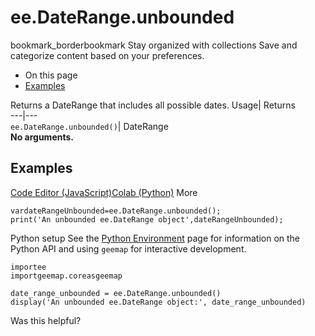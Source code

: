  
#  ee.DateRange.unbounded 
bookmark_borderbookmark Stay organized with collections  Save and categorize content based on your preferences.
  * On this page
  * [Examples](https://developers.google.com/earth-engine/apidocs/ee-daterange-unbounded#examples)


Returns a DateRange that includes all possible dates. 
Usage| Returns  
---|---  
`ee.DateRange.unbounded()`| DateRange  
**No arguments.**
## Examples
[Code Editor (JavaScript)](https://developers.google.com/earth-engine/apidocs/ee-daterange-unbounded#code-editor-javascript-sample)[Colab (Python)](https://developers.google.com/earth-engine/apidocs/ee-daterange-unbounded#colab-python-sample) More
```
vardateRangeUnbounded=ee.DateRange.unbounded();
print('An unbounded ee.DateRange object',dateRangeUnbounded);
```
Python setup
See the [ Python Environment](https://developers.google.com/earth-engine/guides/python_install) page for information on the Python API and using `geemap` for interactive development.
```
importee
importgeemap.coreasgeemap
```
```
date_range_unbounded = ee.DateRange.unbounded()
display('An unbounded ee.DateRange object:', date_range_unbounded)
```

Was this helpful?
